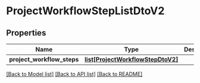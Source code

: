 # ProjectWorkflowStepListDtoV2

## Properties
Name | Type | Description | Notes
------------ | ------------- | ------------- | -------------
**project_workflow_steps** | [**list[ProjectWorkflowStepDtoV2]**](ProjectWorkflowStepDtoV2.md) |  | [optional] 

[[Back to Model list]](../README.md#documentation-for-models) [[Back to API list]](../README.md#documentation-for-api-endpoints) [[Back to README]](../README.md)

